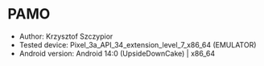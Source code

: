# PAMO
- Author: Krzysztof Szczypior
- Tested device: Pixel_3a_API_34_extension_level_7_x86_64 (EMULATOR)
- Android version: Android 14:0 (UpsideDownCake) | x86_64
